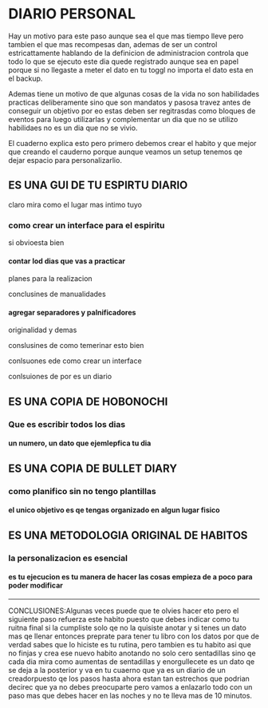 # DIARIO PERSONAL

Hay un motivo para este paso aunque sea el que mas tiempo lleve pero tambien el que mas recompesas dan, ademas de ser un control estricattamente hablando de la definicion de administracion controla que todo lo que se ejecuto este dia quede registrado aunque sea en papel porque si no llegaste a meter el dato en tu toggl no importa el dato esta en el backup.

Ademas tiene un motivo de que algunas cosas de la vida no son habilidades practicas deliberamente sino que son mandatos y pasosa travez antes de conseguir un objetivo por eo estas deben ser regitrasdas como bloques de eventos para luego utilizarlas y complementar un dia que no se utilizo habilidaes no es un dia que no se vivio.

El cuaderno explica esto pero primero debemos crear el habito y que mejor que creando el cauderno porque aunque veamos un setup tenemos qe dejar espacio para personalizarlio.

## ES UNA GUI DE TU ESPIRTU DIARIO

claro mira como el lugar mas intimo tuyo

### como crear un interface para el espiritu

si obvioesta bien 

#### contar lod dias que vas a practicar

planes para la realizacion

conclusines de manualidades

#### agregar separadores y palnificadores

originalidad y demas

conslusines de como temerinar esto bien

conlsuones ede como crear un interface

conlsuiones de por es un diario

## ES UNA COPIA DE HOBONOCHI

### Que es escribir todos los dias

#### un numero, un dato que ejemlepfica tu dia

## ES UNA COPIA DE BULLET DIARY

### como planifico sin no tengo plantillas

#### el unico objetivo es qe tengas organizado en algun lugar fisico

## ES UNA METODOLOGIA ORIGINAL DE HABITOS

### la personalizacion es esencial

#### es tu ejecucion es tu manera de hacer las cosas empieza de a poco para poder modificar

---

CONCLUSIONES:Algunas veces puede que te olvies hacer eto pero el siguiente paso refuerza este habito puesto que debes indicar como tu ruitna final si la cumpliste solo qe no la quisiste anotar y si tenes un dato mas qe llenar entonces preprate para tener tu libro con los datos por que de verdad sabes que lo hiciste es tu rutina, pero tambien es tu habito asi que no finjas y crea ese nuevo habito anotando no solo cero sentadillas sino qe cada dia mira como aumentas de sentadillas y enorgullecete es un dato qe se deja a la posterior y va en tu cuaerno que ya es un diario de un creadorpuesto qe los pasos hasta ahora estan tan estrechos que podrian decirec que ya no debes preocuparte pero vamos a enlazarlo todo con un paso mas que debes hacer en las noches y no te lleva mas de 10 minutos.
